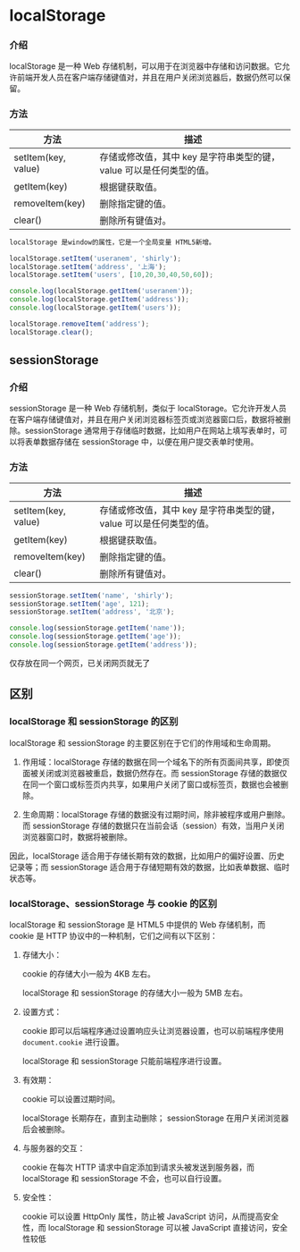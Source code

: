 # localStorage

### 介绍

localStorage 是一种 Web 存储机制，可以用于在浏览器中存储和访问数据。它允许前端开发人员在客户端存储键值对，并且在用户关闭浏览器后，数据仍然可以保留。

### 方法

| 方法                | 描述                                                         |
| ------------------- | ------------------------------------------------------------ |
| setItem(key, value) | 存储或修改值，其中 key 是字符串类型的键，value 可以是任何类型的值。 |
| getItem(key)        | 根据键获取值。                                               |
| removeItem(key)     | 删除指定键的值。                                             |
| clear()             | 删除所有键值对。                                             |

```javascript
localStorage 是window的属性，它是一个全局变量 HTML5新增。

localStorage.setItem('useranem', 'shirly');
localStorage.setItem('address', '上海');
localStorage.setItem('users', [10,20,30,40,50,60]);

console.log(localStorage.getItem('useranem'));
console.log(localStorage.getItem('address'));
console.log(localStorage.getItem('users'));

localStorage.removeItem('address');
localStorage.clear();
```



## sessionStorage

### 介绍

sessionStorage 是一种 Web 存储机制，类似于 localStorage。它允许开发人员在客户端存储键值对，并且在用户关闭浏览器标签页或浏览器窗口后，数据将被删除。sessionStorage 通常用于存储临时数据，比如用户在网站上填写表单时，可以将表单数据存储在 sessionStorage 中，以便在用户提交表单时使用。 

### 方法

| 方法                | 描述                                                         |
| ------------------- | ------------------------------------------------------------ |
| setItem(key, value) | 存储或修改值，其中 key 是字符串类型的键，value 可以是任何类型的值。 |
| getItem(key)        | 根据键获取值。                                               |
| removeItem(key)     | 删除指定键的值。                                             |
| clear()             | 删除所有键值对。                                             |

```javascript
sessionStorage.setItem('name', 'shirly');
sessionStorage.setItem('age', 121);
sessionStorage.setItem('address', '北京');

console.log(sessionStorage.getItem('name'));
console.log(sessionStorage.getItem('age'));
console.log(sessionStorage.getItem('address'));


```

仅存放在同一个网页，已关闭网页就无了

## 区别

### localStorage 和 sessionStorage 的区别

 localStorage 和 sessionStorage 的主要区别在于它们的作用域和生命周期。   

1. 作用域：localStorage 存储的数据在同一个域名下的所有页面间共享，即使页面被关闭或浏览器被重启，数据仍然存在。而 sessionStorage 存储的数据仅在同一个窗口或标签页内共享，如果用户关闭了窗口或标签页，数据也会被删除。   

2. 生命周期：localStorage 存储的数据没有过期时间，除非被程序或用户删除。而 sessionStorage 存储的数据只在当前会话（session）有效，当用户关闭浏览器窗口时，数据将被删除。   

因此，localStorage 适合用于存储长期有效的数据，比如用户的偏好设置、历史记录等；而 sessionStorage 适合用于存储短期有效的数据，比如表单数据、临时状态等。 

### localStorage、sessionStorage 与 cookie 的区别

localStorage 和 sessionStorage 是 HTML5 中提供的 Web 存储机制，而 cookie 是 HTTP 协议中的一种机制，它们之间有以下区别： 

1. 存储大小：

   cookie 的存储大小一般为 4KB 左右。

   localStorage 和 sessionStorage 的存储大小一般为 5MB 左右。 

2. 设置方式：

   cookie 即可以后端程序通过设置响应头让浏览器设置，也可以前端程序使用 `document.cookie` 进行设置。

   localStorage 和 sessionStorage 只能前端程序进行设置。 

3. 有效期：

   cookie 可以设置过期时间。

   localStorage 长期存在，直到主动删除；  sessionStorage 在用户关闭浏览器后会被删除。

4. 与服务器的交互：

   cookie 在每次 HTTP 请求中自定添加到请求头被发送到服务器，而 localStorage 和 sessionStorage 不会，也可以自行设置。 

5. 安全性：

   cookie 可以设置 HttpOnly 属性，防止被 JavaScript 访问，从而提高安全性，而 localStorage 和 sessionStorage 可以被 JavaScript 直接访问，安全性较低